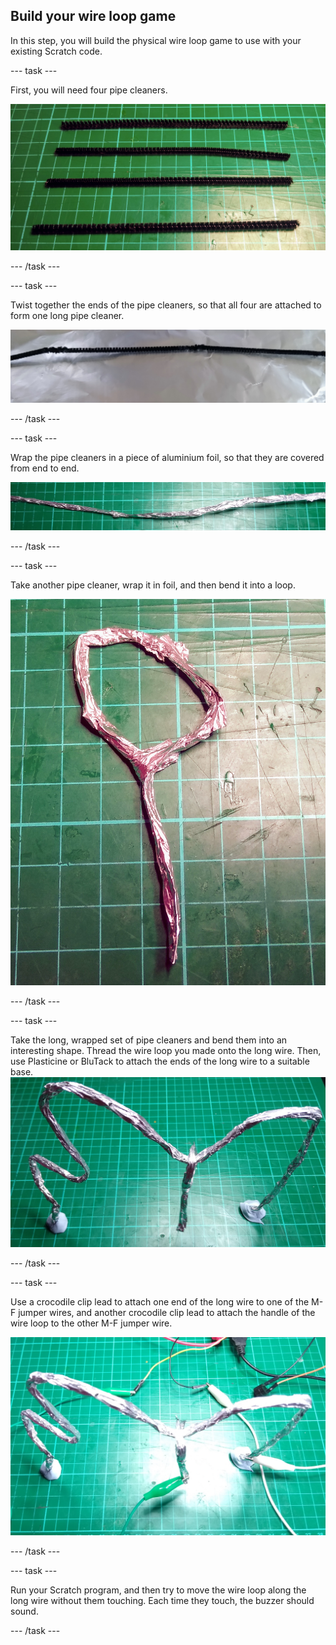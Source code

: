 ## Build your wire loop game

In this step, you will build the physical wire loop game to use with your existing Scratch code.

--- task ---

First, you will need four pipe cleaners.

![Four pipe cleaners arranged on a cutting mat.](images/4-pipe-cleaners.jpg)

--- /task ---

--- task ---

Twist together the ends of the pipe cleaners, so that all four are attached to form one long pipe cleaner.

![Pipe cleaners attached together and sitting on a sheet of aluminium foil.](images/pipe-cleaners-aluminium.jpg)

--- /task ---

--- task ---

Wrap the pipe cleaners in a piece of aluminium foil, so that they are covered from end to end.

![Pipe cleaners wrapped in alumiunium foil.](images/pipe-cleaners-wrapped.jpg)

--- /task ---

--- task ---

Take another pipe cleaner, wrap it in foil, and then bend it into a loop.

![A pipe cleaner bent into a loop and wrapped with aluminium foil.](images/wire-loop.jpg)

--- /task ---

--- task ---

Take the long, wrapped set of pipe cleaners and bend them into an interesting shape. Thread the wire loop you made onto the long wire.
Then, use Plasticine or BluTack to attach the ends of the long wire to a suitable base. 
![The long wire made from pipe cleaners bent into shape with a suspended wire loop hanging from the middle.](images/wire-loop-game-unwired.jpg)

--- /task ---

--- task ---

Use a crocodile clip lead to attach one end of the long wire to one of the M-F jumper wires, and another crocodile clip lead to attach the handle of the wire loop to the other M-F jumper wire.

![Crocodile clips attached to the wire loop game base and the wire loop, and then to the M-F jumper wires.](images/wire-loop-game-wired.jpg)

--- /task ---

--- task ---

Run your Scratch program, and then try to move the wire loop along the long wire without them touching. Each time they touch, the buzzer should sound.

--- /task ---
